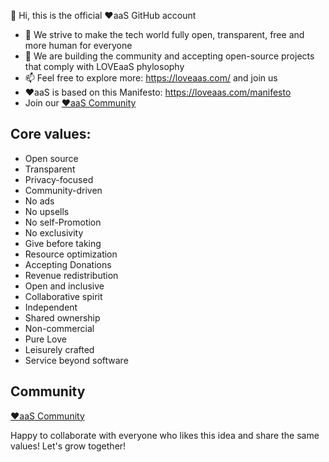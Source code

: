 👋 Hi, this is the official ❤aaS GitHub account
- 👀 We strive to make the tech world fully open, transparent, free and more human for everyone
- 🌱 We are building the community and accepting open-source projects that comply with LOVEaaS phylosophy
- 📫 Feel free to explore more: https://loveaas.com/ and join us
- ❤aaS is based on this Manifesto: https://loveaas.com/manifesto
- Join our [❤aaS Community](https://github.com/loveaas/loveaas/discussions)

## Core values:
- Open source	
- Transparent	
- Privacy-focused	
- Community-driven
- No ads	
- No upsells	
- No self-Promotion	
- No exclusivity
- Give before taking	
- Resource optimization	
- Accepting Donations	
- Revenue redistribution
- Open and inclusive	
- Collaborative spirit	
- Independent	
- Shared ownership
- Non-commercial	
- Pure Love	
- Leisurely crafted	
- Service beyond software

## Community
[❤aaS Community](https://github.com/loveaas/loveaas/discussions)

Happy to collaborate with everyone who likes this idea and share the same values! Let's grow together!


